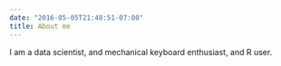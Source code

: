 ```yaml
---
date: "2016-05-05T21:48:51-07:00"
title: About me
---
```


I am a data scientist, and mechanical keyboard enthusiast, and R user. 
